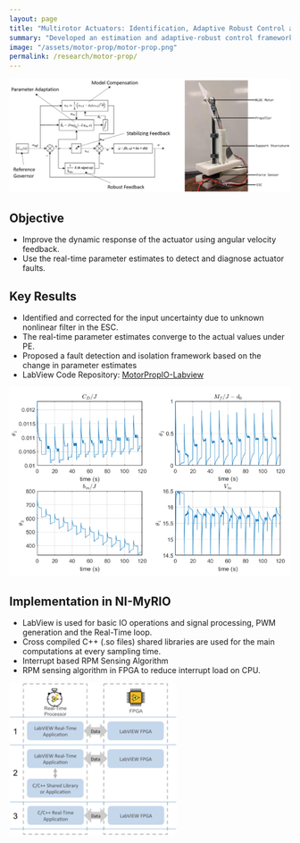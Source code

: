 ```yaml
---
layout: page
title: "Multirotor Actuators: Identification, Adaptive Robust Control and Fault Diagnosis"
summary: "Developed an estimation and adaptive-robust control framework for uncertainity rejection and fault diagnosis using rotor angular velocity feedback from back-emf signals"
image: "/assets/motor-prop/motor-prop.png"
permalink: /research/motor-prop/
---
```


<img src="/assets/motor-prop/motor-prop.png" width="700">

## Objective
- Improve the dynamic response of the actuator using angular velocity feedback.
- Use the real-time parameter estimates to detect and diagnose actuator faults.


## Key Results
- Identified and corrected for the input uncertainty due to unknown nonlinear filter in the ESC.
- The real-time parameter estimates converge to the actual values under PE.
- Proposed a fault detection and isolation framework based on the change in parameter estimates
- LabView Code Repository: [MotorPropIO-Labview](https://github.com/SeshaCharla/MotorPropIO-Labview)

<img src="/assets/motor-prop/param_est.png" width="700">

## Implementation in NI-MyRIO
- LabView is used for basic IO operations and signal processing, PWM generation and the Real-Time loop.
- Cross compiled C++ (.so files) shared libraries are used for the main computations at every sampling time.
- Interrupt based RPM Sensing Algorithm
- RPM sensing algorithm in FPGA to reduce interrupt load on CPU.

<img src="/assets/motor-prop/implementation.png" width="300">
